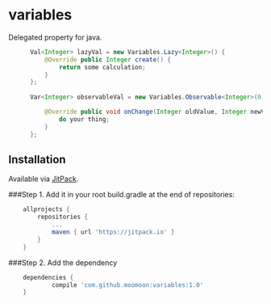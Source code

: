 # variables
Delegated property for java.

```java
      Val<Integer> lazyVal = new Variables.Lazy<Integer>() {
          @Override public Integer create() {
              return some calculation;
          }
      }; 
        
      Var<Integer> observableVal = new Variables.Observable<Integer>(0) {

          @Override public void onChange(Integer oldValue, Integer newValue) {
              do your thing;
          }
      };

```



## Installation
Available via [JitPack](https://jitpack.io/).

###Step 1.
Add it in your root build.gradle at the end of repositories:
```groovy
	allprojects {
		repositories {
			...
			maven { url 'https://jitpack.io' }
		}
	}
```
###Step 2. 
Add the dependency
```groovy
	dependencies {
	        compile 'com.github.moomoon:variables:1.0'
	}
```

